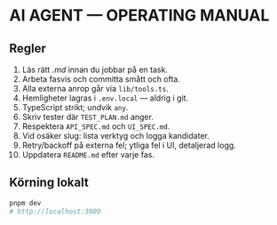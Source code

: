 # AI AGENT — OPERATING MANUAL

## Regler
1) Läs rätt *.md* innan du jobbar på en task.
2) Arbeta fasvis och committa smått och ofta.
3) Alla externa anrop går via `lib/tools.ts`.
4) Hemligheter lagras i `.env.local` — aldrig i git.
5) TypeScript strikt; undvik `any`.
6) Skriv tester där `TEST_PLAN.md` anger.
7) Respektera `API_SPEC.md` och `UI_SPEC.md`.
8) Vid osäker slug: lista verktyg och logga kandidater.
9) Retry/backoff på externa fel; ytliga fel i UI, detaljerad logg.
10) Uppdatera `README.md` efter varje fas.

## Körning lokalt
```bash
pnpm dev
# http://localhost:3000
```
